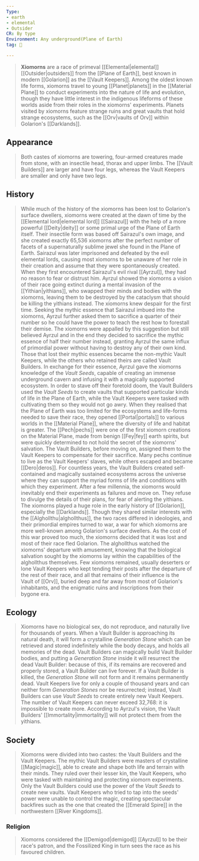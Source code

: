 ```yaml
---
Type:
- earth
- elemental
- Outsider
CR: By type
Environment: Any underground(Plane of Earth)
tag: 👹

---
```


> **Xiomorns** are a race of primeval [[Elemental|elemental]] [[Outsider|outsiders]] from the [[Plane of Earth]], best known in modern [[Golarion]] as the [[Vault Keepers]]. Among the oldest known life forms, xiomorns travel to young [[Planet|planets]] in the [[Material Plane]] to conduct experiments into the nature of life and evolution, though they have little interest in the indigenous lifeforms of these worlds aside from their roles in the xiomorns' experiments. Planets visited by xiomorns feature strange ruins and great vaults that hold strange ecosystems, such as the [[Orv|vaults of Orv]] within Golarion's [[Darklands]].



## Appearance

> Both castes of xiomorns are towering, four-armed creatures made from stone, with an insectile head, thorax and upper limbs. The [[Vault Builders]] are larger and have four legs, whereas the Vault Keepers are smaller and only have two legs.


## History

> While much of the history of the xiomorns has been lost to Golarion's surface dwellers, xiomorns were created at the dawn of time by the [[Elemental lord|elemental lord]] [[Sairazul]] with the help of a more powerful [[Deity|deity]] or some primal urge of the Plane of Earth itself. Their insectile form was based off Sairazul's own image, and she created exactly 65,536 xiomorns after the perfect number of facets of a supernaturally sublime jewel she found in the Plane of Earth.
> Sairazul was later imprisoned and defeated by the evil elemental lords, causing most xiomorns to be unaware of her role in their creation and assume that they were spontaneously created. When they first encountered Sairazul's evil rival [[Ayrzul]], they had no reason to fear or distrust him. Ayrzul showed the xiomorns a vision of their race going extinct during a mental invasion of the [[Yithian|yithians]], who swapped their minds and bodies with the xiomorns, leaving them to be destroyed by the cataclysm that should be killing the yithians instead. The xiomorns knew despair for the first time. Seeking the mythic essence that Sairazul imbued into the xiomorns, Ayrzul further asked them to sacrifice a quarter of their number so he could have the power to teach the rest how to forestall their demise. The xiomorns were appalled by this suggestion but still believed Ayrzul and in the end they decided to sacrifice the mythic essence of half their number instead, granting Ayrzul the same influx of primordial power without having to destroy any of their own kind. Those that lost their mythic essences became the non-mythic Vault Keepers, while the others who retained theirs are called Vault Builders.
> In exchange for their essence, Ayrzul gave the xiomorns knowledge of the *Vault Seeds*, capable of creating an immense underground cavern and infusing it with a magically supported ecosystem. In order to stave off their foretold doom, the Vault Builders used the *Vault Seeds* to create vaults that supported particular kinds of life in the Plane of Earth, while the Vault Keepers were tasked with cultivating them so they would not go awry. When they realised that the Plane of Earth was too limited for the ecosystems and life-forms needed to save their race, they opened [[Portal|portals]] to various worlds in the [[Material Plane]], where the diversity of life and habitat is greater.
> The [[Pech|pechs]] were one of the first xiomorn creations on the Material Plane, made from benign [[Fey|fey]] earth spirits, but were quickly determined to not hold the secret of the xiomorns' salvation. The Vault Builders, before moving on, assigned them to the Vault Keepers to compensate for their sacrifice. Many pechs continue to live as the Vault Keepers' slaves, while others escaped and became [[Dero|deros]].
> For countless years, the Vault Builders created self-contained and magically sustained ecosystems across the universe where they can support the myriad forms of life and conditions with which they experiment. After a few millennia, the xiomorns would inevitably end their experiments as failures and move on. They refuse to divulge the details of their plans, for fear of alerting the yithians.
> The xiomorns played a huge role in the early history of [[Golarion]], especially the [[Darklands]]. Though they shared similar interests with the [[Alghollthu|alghollthus]], the two races differed in ideologies, and their primordial empires turned to war, a war for which xiomorns are more well-known among Golarion's surface dwellers. As the cost of this war proved too much, the xiomorns decided that it was lost and most of their race fled Golarion. The alghollthus watched the xiomorns' departure with amusement, knowing that the biological salvation sought by the xiomorns lay within the capabilities of the alghollthus themselves.  Few xiomorns remained, usually deserters or lone Vault Keepers who kept tending their posts after the departure of the rest of their race, and all that remains of their influence is the Vault of [[Orv]], buried deep and far away from most of Golarion's inhabitants, and the enigmatic ruins and inscriptions from their bygone era.


## Ecology

> Xiomorns have no biological sex, do not reproduce, and naturally live for thousands of years. When a Vault Builder is approaching its natural death, it will form a crystalline *Generation Stone* which can be retrieved and stored indefinitely while the body decays, and holds all memories of the dead. Vault Builders can magically build Vault Builder bodies, and putting a *Generation Stone* inside it will resurrect the dead Vault Builder: because of this, if its remains are recovered and properly stored, a Vault Builder can live forever. If a Vault Builder is killed, the *Generation Stone* will not form and it remains permanently dead.
> Vault Keepers live for only a couple of thousand years and can neither form *Generation Stones* nor be resurrected; instead, Vault Builders can use *Vault Seeds* to create entirely new Vault Keepers. The number of Vault Keepers can never exceed 32,768: it is impossible to create more.
> According to Ayrzul's vision, the Vault Builders' [[Immortality|immortality]] will not protect them from the yithians.


## Society

> Xiomorns were divided into two castes: the Vault Builders and the Vault Keepers. The mythic Vault Builders were masters of crystalline [[Magic|magic]], able to create and shape both life and terrain with their minds. They ruled over their lesser kin, the Vault Keepers, who were tasked with maintaining and protecting xiomorn experiments.
> Only the Vault Builders could use the power of the *Vault Seeds* to create new vaults. Vault Keepers who tried to tap into the seeds' power were unable to control the magic, creating spectacular backfires such as the one that created the [[Emerald Spire]] in the northwestern [[River Kingdoms]].


### Religion

> Xiomorns considered the [[Demigod|demigod]] [[Ayrzul]] to be their race's patron, and the Fossilized King in turn sees the race as his favoured children.







